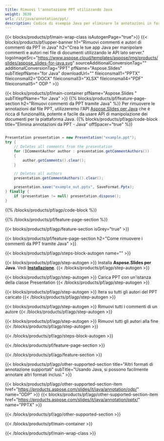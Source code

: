 ```yaml
---
title: Rimuovi l'annotazione PPT utilizzando Java
weight: 3630
url: /it/java/annotation/ppt/ 
description: Codice di esempio Java per eliminare le annotazioni in formato PPT su Java Runtime Environment per applicazioni JSP/JSF e applicazioni desktop.
---
```


{{< blocks/products/pf/main-wrap-class isAutogenPage="true">}}
{{< blocks/products/pf/upper-banner h1="Rimuovi commenti e autori di commenti da PPT in Java" h2="Crea le tue app Java per manipolare commenti e autori nei file di documenti utilizzando le API lato server." logoImageSrc="https://www.aspose.cloud/templates/aspose/img/products/slides/aspose_slides-for-java.svg" sourceAdditionalConversionTag="" additionalConversionTag="PPT" pfName="Aspose.Slides" subTitlepfName="for Java" downloadUrl="" fileiconsmall1="PPTX" fileiconsmall2="DOCX" fileiconsmall3="XLSX" fileiconsmall4="PDF" fileiconsmall5=" ODP " >}}

{{< blocks/products/pf/main-container pfName="Aspose.Slides " subTitlepfName="for Java" >}}
{{% blocks/products/pf/feature-page-section  h2="Rimuovi commenti da PPT tramite Java" %}}
Per rimuovere le annotazioni dal file PPT, utilizzeremo l'API [Aspose.Slides per Java](https://products.aspose.com/slides/it/java/) che è ricca di funzionalità, potente e facile da usare API di manipolazione dei documenti per la piattaforma Java.
{{% blocks/products/pf/agp/code-block title="Elimina annotazioni da PPT - Java" offSpacer="true" %}}

```java

Presentation presentation = new Presentation("example.ppt");
try {
    // Deletes all comments from the presentation
    for (ICommentAuthor author : presentation.getCommentAuthors())
    {
        author.getComments().clear();
    }

    // Deletes all authors
    presentation.getCommentAuthors().clear();

    presentation.save("example_out.pptx", SaveFormat.Pptx);
} finally {
    if (presentation != null) presentation.dispose();
}
```
{{% /blocks/products/pf/agp/code-block %}}

{{% /blocks/products/pf/feature-page-section %}}

{{< blocks/products/pf/agp/feature-section isGrey="true" >}}

{{< blocks/products/pf/feature-page-section  h2="Come rimuovere i commenti da PPT tramite Java" >}}

{{< blocks/products/pf/agp/steps-block-autogen name="" >}}

{{< blocks/products/pf/agp/step-autogen >}}
Installa **Aspose.Slides per Java**. Vedi [**Installazione**](https://docs.aspose.com/slides/java/installation/).
{{< /blocks/products/pf/agp/step-autogen >}}

{{< blocks/products/pf/agp/step-autogen >}}
Carica PPT con un'istanza della classe Presentation
{{< /blocks/products/pf/agp/step-autogen >}}

{{< blocks/products/pf/agp/step-autogen >}}
Itera su tutti gli autori del PPT caricato
{{< /blocks/products/pf/agp/step-autogen >}}

{{< blocks/products/pf/agp/step-autogen >}}
Rimuovi tutti i commenti di un autore
{{< /blocks/products/pf/agp/step-autogen >}}

{{< blocks/products/pf/agp/step-autogen >}}
Rimuovi tutti gli autori alla fine
{{< /blocks/products/pf/agp/step-autogen >}}

{{< /blocks/products/pf/agp/steps-block-autogen >}}

{{< /blocks/products/pf/feature-page-section >}}

{{< /blocks/products/pf/agp/feature-section >}}

{{< blocks/products/pf/agp/other-supported-section title="Altri formati di annotazione supportati" subTitle="Usando Java, si possono facilmente annotare altri formati inclusi." >}}

{{< blocks/products/pf/agp/other-supported-section-item href="https://products.aspose.com/slides/it/java/annotation/odp/" name="ODP" >}}
{{< blocks/products/pf/agp/other-supported-section-item href="https://products.aspose.com/slides/it/java/annotation/pptx/" name="PPTX" >}}

{{< /blocks/products/pf/agp/other-supported-section >}}

{{< /blocks/products/pf/main-container >}}
    
{{< /blocks/products/pf/main-wrap-class >}}